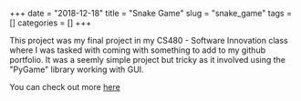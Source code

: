 +++
date = "2018-12-18"
title = "Snake Game"
slug = "snake_game"
tags = []
categories = []
+++

This project was my final project in my CS480 - Software Innovation class where
 I was tasked with coming with something to add to my github portfolio. It was a
seemly simple project but tricky as it involved using the "PyGame" library
working with GUI.

You can check out more [here](https://github.com/ilikerustoo/snake_game)
